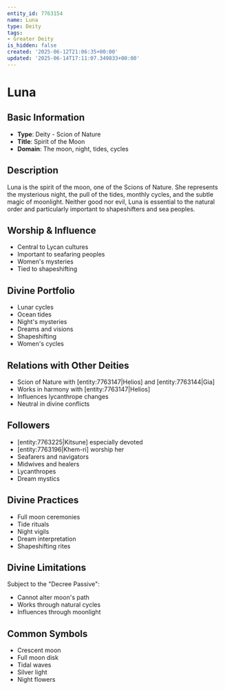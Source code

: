 ```yaml
---
entity_id: 7763154
name: Luna
type: Deity
tags:
- Greater Deity
is_hidden: false
created: '2025-06-12T21:06:35+00:00'
updated: '2025-06-14T17:11:07.349833+00:00'
---
```


# Luna

## Basic Information

- **Type**: Deity - Scion of Nature
- **Title**: Spirit of the Moon
- **Domain**: The moon, night, tides, cycles

## Description

Luna is the spirit of the moon, one of the Scions of Nature. She represents the mysterious night, the pull of the tides, monthly cycles, and the subtle magic of moonlight. Neither good nor evil, Luna is essential to the natural order and particularly important to shapeshifters and sea peoples.

## Worship & Influence

- Central to Lycan cultures
- Important to seafaring peoples
- Women's mysteries
- Tied to shapeshifting

## Divine Portfolio

- Lunar cycles
- Ocean tides
- Night's mysteries
- Dreams and visions
- Shapeshifting
- Women's cycles

## Relations with Other Deities

- Scion of Nature with [entity:7763147|Helios] and [entity:7763144|Gia]
- Works in harmony with [entity:7763147|Helios]
- Influences lycanthrope changes
- Neutral in divine conflicts

## Followers

- [entity:7763225|Kitsune] especially devoted
- [entity:7763196|Khem-ri] worship her
- Seafarers and navigators
- Midwives and healers
- Lycanthropes
- Dream mystics

## Divine Practices

- Full moon ceremonies
- Tide rituals
- Night vigils
- Dream interpretation
- Shapeshifting rites

## Divine Limitations

Subject to the "Decree Passive":

- Cannot alter moon's path
- Works through natural cycles
- Influences through moonlight

## Common Symbols

- Crescent moon
- Full moon disk
- Tidal waves
- Silver light
- Night flowers